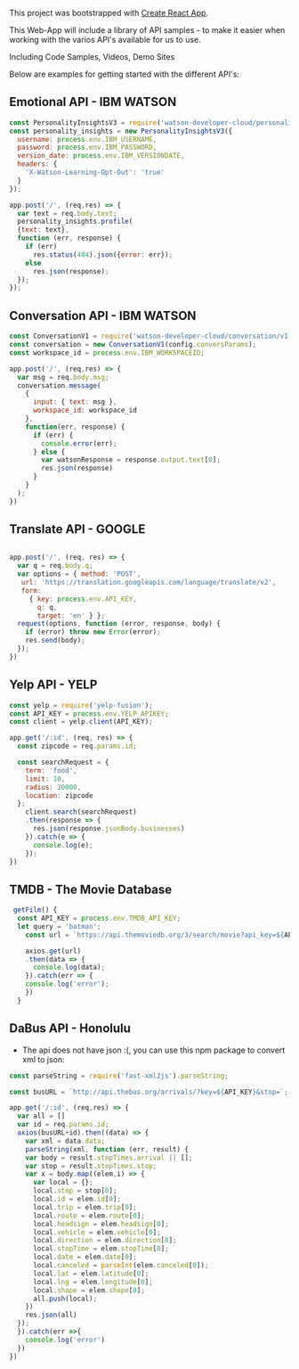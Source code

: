 This project was bootstrapped with [Create React App](https://github.com/facebookincubator/create-react-app).


This Web-App will include a library of API samples - to make it easier when working with the varios API's available for us to use. 

Including Code Samples, Videos, Demo Sites

Below are examples for getting started with the different API's:

## Emotional API - IBM WATSON

```js
const PersonalityInsightsV3 = require('watson-developer-cloud/personality-insights/v3');
const personality_insights = new PersonalityInsightsV3({
  username: process.env.IBM_USERNAME,
  password: process.env.IBM_PASSWORD,
  version_date: process.env.IBM_VERSIONDATE,
  headers: {
    'X-Watson-Learning-Opt-Out': 'true'
  }
});

app.post('/', (req,res) => {
  var text = req.body.text;
  personality_insights.profile(
  {text: text},
  function (err, response) {
    if (err)
      res.status(404).json({error: err});
    else
      res.json(response);
  });
});
```

## Conversation API - IBM WATSON

```js
const ConversationV1 = require('watson-developer-cloud/conversation/v1');
const conversation = new ConversationV1(config.conversParams);
const workspace_id = process.env.IBM_WORKSPACEID;

app.post('/', (req,res) => {
  var msg = req.body.msg;
  conversation.message(
    {
      input: { text: msg },
      workspace_id: workspace_id
    },
    function(err, response) {
      if (err) {
        console.error(err);
      } else {
        var watsonResponse = response.output.text[0];
        res.json(response)
      }
    }
  );
})
```

## Translate API - GOOGLE

```js

app.post('/', (req, res) => {
  var q = req.body.q;
  var options = { method: 'POST',
   url: 'https://translation.googleapis.com/language/translate/v2',
   form: 
     { key: process.env.API_KEY,
       q: q,
       target: 'en' } };
  request(options, function (error, response, body) {
    if (error) throw new Error(error);
    res.send(body);
  });
})
```

## Yelp API - YELP

```js
const yelp = require('yelp-fusion');
const API_KEY = process.env.YELP_APIKEY;
const client = yelp.client(API_KEY);

app.get('/:id', (req, res) => {
  const zipcode = req.params.id;

  const searchRequest = {
    term: 'food',
    limit: 10,
    radius: 20000,
    location: zipcode
  };
    client.search(searchRequest)
    .then(response => {
      res.json(response.jsonBody.businesses)
    }).catch(e => {
      console.log(e);
    });
})

```


## TMDB - The Movie Database

```js
 getFilm() {
  const API_KEY = process.env.TMDB_API_KEY;
  let query = 'batman';
    const url = `https://api.themoviedb.org/3/search/movie?api_key=${API_KEY}&language=en-US&page=1&include_adult=false&query=${query}`;

    axios.get(url)
    .then(data => {
      console.log(data);
    }).catch(err => {
    console.log('error');
    })
  }
```


## DaBus API - Honolulu
 - The api does not have json :(, you can use this npm package to convert xml to json:

```js
const parseString = require('fast-xml2js').parseString;
```

```js
const busURL = `http://api.thebus.org/arrivals/?key=${API_KEY}&stop=`;

app.get('/:id', (req,res) => {
  var all = []
  var id = req.params.id;
  axios(busURL+id).then((data) => {
    var xml = data.data;
    parseString(xml, function (err, result) {
    var body = result.stopTimes.arrival || [];
    var stop = result.stopTimes.stop;
    var x = body.map((elem,i) => {
      var local = {};
      local.stop = stop[0];
      local.id = elem.id[0];
      local.trip = elem.trip[0];
      local.route = elem.route[0];
      local.headsign = elem.headsign[0];
      local.vehicle = elem.vehicle[0];
      local.direction = elem.direction[0];
      local.stopTime = elem.stopTime[0];
      local.date = elem.date[0];
      local.canceled = parseInt(elem.canceled[0]);
      local.lat = elem.latitude[0];
      local.lng = elem.longitude[0];
      local.shape = elem.shape[0];
      all.push(local);
    })
    res.json(all)
  });
  }).catch(err =>{
    console.log('error')
  })
})

```